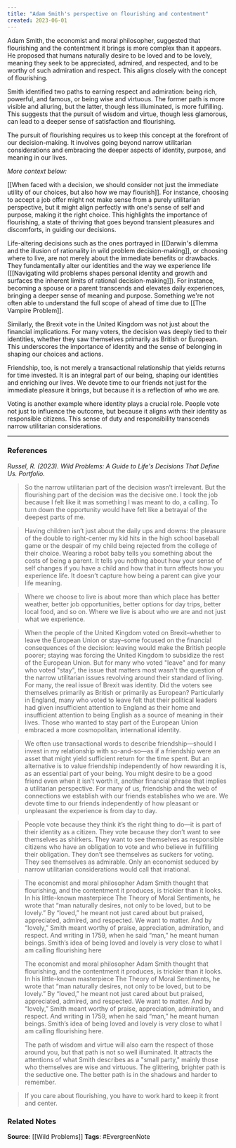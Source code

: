 ```yaml
---
title: "Adam Smith's perspective on flourishing and contentment"
created: 2023-06-01
---
```


Adam Smith, the economist and moral philosopher, suggested that flourishing and the contentment it brings is more complex than it appears. He proposed that humans naturally desire to be loved and to be lovely, meaning they seek to be appreciated, admired, and respected, and to be worthy of such admiration and respect. This aligns closely with the concept of flourishing.

Smith identified two paths to earning respect and admiration: being rich, powerful, and famous, or being wise and virtuous. The former path is more visible and alluring, but the latter, though less illuminated, is more fulfilling. This suggests that the pursuit of wisdom and virtue, though less glamorous, can lead to a deeper sense of satisfaction and flourishing.

The pursuit of flourishing requires us to keep this concept at the forefront of our decision-making. It involves going beyond narrow utilitarian considerations and embracing the deeper aspects of identity, purpose, and meaning in our lives.

*More context below:*

[[When faced with a decision, we should consider not just the immediate utility of our choices, but also how we may flourish]]. For instance, choosing to accept a job offer might not make sense from a purely utilitarian perspective, but it might align perfectly with one's sense of self and purpose, making it the right choice. This highlights the importance of flourishing, a state of thriving that goes beyond transient pleasures and discomforts, in guiding our decisions.

Life-altering decisions such as the ones portrayed in [[Darwin's dilemma and the illusion of rationality in wild problem decision-making]], or choosing where to live, are not merely about the immediate benefits or drawbacks. They fundamentally alter our identities and the way we experience life ([[Navigating wild problems shapes personal identity and growth and surfaces the inherent limits of rational decision-making]]). For instance, becoming a spouse or a parent transcends and elevates daily experiences, bringing a deeper sense of meaning and purpose. Something we're not often able to understand the full scope of ahead of time due to [[The Vampire Problem]].

Similarly, the Brexit vote in the United Kingdom was not just about the financial implications. For many voters, the decision was deeply tied to their identities, whether they saw themselves primarily as British or European. This underscores the importance of identity and the sense of belonging in shaping our choices and actions.

Friendship, too, is not merely a transactional relationship that yields returns for time invested. It is an integral part of our being, shaping our identities and enriching our lives. We devote time to our friends not just for the immediate pleasure it brings, but because it is a reflection of who we are.

Voting is another example where identity plays a crucial role. People vote not just to influence the outcome, but because it aligns with their identity as responsible citizens. This sense of duty and responsibility transcends narrow utilitarian considerations.

--- 
### References

*Russel, R. (2023). Wild Problems: A Guide to Life's Decisions That Define Us. Portfolio.*

> So the narrow utilitarian part of the decision wasn’t irrelevant. But the flourishing part of the decision was the decisive one. I took the job because I felt like it was something I was meant to do, a calling. To turn down the opportunity would have felt like a betrayal of the deepest parts of me.

> Having children isn’t just about the daily ups and downs: the pleasure of the double to right-center my kid hits in the high school baseball game or the despair of my child being rejected from the college of their choice. Wearing a robot baby tells you something about the costs of being a parent. It tells you nothing about how your sense of self changes if you have a child and how that in turn affects how you experience life. It doesn’t capture how being a parent can give your life meaning.

> Where we choose to live is about more than which place has better weather, better job opportunities, better options for day trips, better local food, and so on. Where we live is about who we are and not just what we experience.

> When the people of the United Kingdom voted on Brexit–whether to leave the European Union or stay–some focused on the financial consequences of the decision: leaving would make the British people poorer; staying was forcing the United Kingdom to subsidize the rest of the European Union. But for many who voted "leave" and for many who voted "stay", the issue that matters most wasn't the question of the narrow utilitarian issues revolving around their standard of living. For many, the real issue of Brexit was identity. Did the voters see themselves primarily as British or primarily as European? Particularly in England, many who voted to leave felt that their political leaders had given insufficient attention to England as their home and insufficient attention to being English as a source of meaning in their lives. Those who wanted to stay part of the European Union embraced a more cosmopolitan, international identity. 

> We often use transactional words to describe friendship—should I invest in my relationship with so-and-so—as if a friendship were an asset that might yield sufficient return for the time spent. But an alternative is to value friendship independently of how rewarding it is, as an essential part of your being. You might desire to be a good friend even when it isn’t worth it, another financial phrase that implies a utilitarian perspective. For many of us, friendship and the web of connections we establish with our friends establishes who we are. We devote time to our friends independently of how pleasant or unpleasant the experience is from day to day. 

> People vote because they think it’s the right thing to do—it is part of their identity as a citizen. They vote because they don’t want to see themselves as shirkers. They want to see themselves as responsible citizens who have an obligation to vote and who believe in fulfilling their obligation. They don’t see themselves as suckers for voting. They see themselves as admirable. Only an economist seduced by narrow utilitarian considerations would call that irrational. 

> The economist and moral philosopher Adam Smith thought that flourishing, and the contentment it produces, is trickier than it looks. In his little-known masterpiece The Theory of Moral Sentiments, he wrote that “man naturally desires, not only to be loved, but to be lovely.” By “loved,” he meant not just cared about but praised, appreciated, admired, and respected. We want to matter. And by “lovely,” Smith meant worthy of praise, appreciation, admiration, and respect. And writing in 1759, when he said “man,” he meant human beings. Smith’s idea of being loved and lovely is very close to what I am calling flourishing here
> 
> The economist and moral philosopher Adam Smith thought that flourishing, and the contentment it produces, is trickier than it looks. In his little-known masterpiece The Theory of Moral Sentiments, he wrote that “man naturally desires, not only to be loved, but to be lovely.” By “loved,” he meant not just cared about but praised, appreciated, admired, and respected. We want to matter. And by “lovely,” Smith meant worthy of praise, appreciation, admiration, and respect. And writing in 1759, when he said “man,” he meant human beings. Smith’s idea of being loved and lovely is very close to what I am calling flourishing here.
> 
> The path of wisdom and virtue will also earn the respect of those around you, but that path is not so well illuminated. It attracts the attentions of what Smith describes as a "small party," mainly those who themselves are wise and virtuous. The glittering, brighter path is the seductive one. The better path is in the shadows and harder to remember. 

> If you care about flourishing, you have to work hard to keep it front and center. 

### Related Notes
**Source**: [[Wild Problems]]
**Tags**: #EvergreenNote
